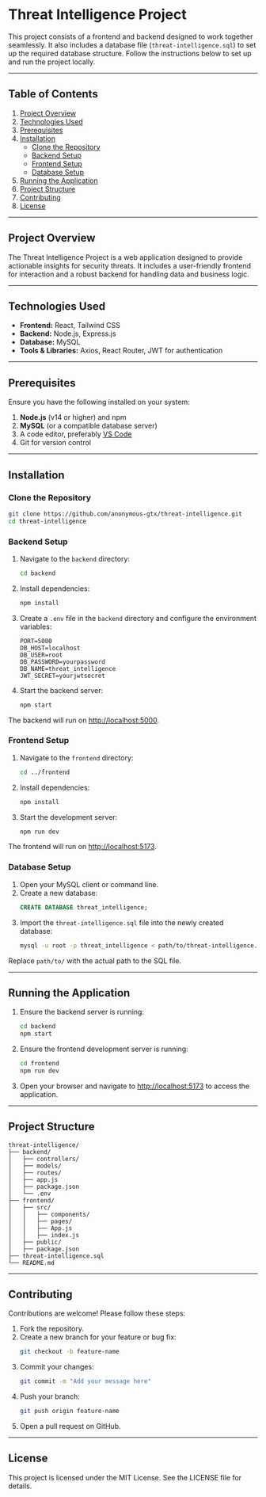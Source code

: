 # Threat Intelligence Project

This project consists of a frontend and backend designed to work together seamlessly. It also includes a database file (`threat-intelligence.sql`) to set up the required database structure. Follow the instructions below to set up and run the project locally.

---

## Table of Contents

1. [Project Overview](#project-overview)
2. [Technologies Used](#technologies-used)
3. [Prerequisites](#prerequisites)
4. [Installation](#installation)
   - [Clone the Repository](#clone-the-repository)
   - [Backend Setup](#backend-setup)
   - [Frontend Setup](#frontend-setup)
   - [Database Setup](#database-setup)
5. [Running the Application](#running-the-application)
6. [Project Structure](#project-structure)
7. [Contributing](#contributing)
8. [License](#license)

---

## Project Overview

The Threat Intelligence Project is a web application designed to provide actionable insights for security threats. It includes a user-friendly frontend for interaction and a robust backend for handling data and business logic.

---

## Technologies Used

- **Frontend:** React, Tailwind CSS
- **Backend:** Node.js, Express.js
- **Database:** MySQL
- **Tools & Libraries:** Axios, React Router, JWT for authentication

---

## Prerequisites

Ensure you have the following installed on your system:

1. **Node.js** (v14 or higher) and npm
2. **MySQL** (or a compatible database server)
3. A code editor, preferably [VS Code](https://code.visualstudio.com/)
4. Git for version control

---

## Installation

### Clone the Repository

```bash
git clone https://github.com/anonymous-gtx/threat-intelligence.git
cd threat-intelligence
```

### Backend Setup

1. Navigate to the `backend` directory:
   ```bash
   cd backend
   ```

2. Install dependencies:
   ```bash
   npm install
   ```

3. Create a `.env` file in the `backend` directory and configure the environment variables:
   ```env
   PORT=5000
   DB_HOST=localhost
   DB_USER=root
   DB_PASSWORD=yourpassword
   DB_NAME=threat_intelligence
   JWT_SECRET=yourjwtsecret
   ```

4. Start the backend server:
   ```bash
   npm start
   ```

The backend will run on [http://localhost:5000](http://localhost:5000).

### Frontend Setup

1. Navigate to the `frontend` directory:
   ```bash
   cd ../frontend
   ```

2. Install dependencies:
   ```bash
   npm install
   ```

3. Start the development server:
   ```bash
   npm run dev
   ```

The frontend will run on [http://localhost:5173](http://localhost:5173).

### Database Setup

1. Open your MySQL client or command line.
2. Create a new database:
   ```sql
   CREATE DATABASE threat_intelligence;
   ```
3. Import the `threat-intelligence.sql` file into the newly created database:
   ```bash
   mysql -u root -p threat_intelligence < path/to/threat-intelligence.sql
   ```

Replace `path/to/` with the actual path to the SQL file.

---

## Running the Application

1. Ensure the backend server is running:
   ```bash
   cd backend
   npm start
   ```
2. Ensure the frontend development server is running:
   ```bash
   cd frontend
   npm run dev
   ```
3. Open your browser and navigate to [http://localhost:5173](http://localhost:5173) to access the application.

---

## Project Structure

```plaintext
threat-intelligence/
├── backend/
│   ├── controllers/
│   ├── models/
│   ├── routes/
│   ├── app.js
│   ├── package.json
│   └── .env
├── frontend/
│   ├── src/
│   │   ├── components/
│   │   ├── pages/
│   │   ├── App.js
│   │   ├── index.js
│   ├── public/
│   ├── package.json
├── threat-intelligence.sql
└── README.md
```

---

## Contributing

Contributions are welcome! Please follow these steps:

1. Fork the repository.
2. Create a new branch for your feature or bug fix:
   ```bash
   git checkout -b feature-name
   ```
3. Commit your changes:
   ```bash
   git commit -m "Add your message here"
   ```
4. Push your branch:
   ```bash
   git push origin feature-name
   ```
5. Open a pull request on GitHub.

---

## License

This project is licensed under the MIT License. See the LICENSE file for details.

